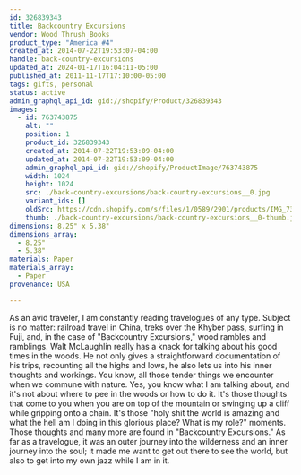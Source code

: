 ```yaml
---
id: 326839343
title: Backcountry Excursions
vendor: Wood Thrush Books
product_type: "America #4"
created_at: 2014-07-22T19:53:07-04:00
handle: back-country-excursions
updated_at: 2024-01-17T16:04:11-05:00
published_at: 2011-11-17T17:10:00-05:00
tags: gifts, personal
status: active
admin_graphql_api_id: gid://shopify/Product/326839343
images:
  - id: 763743875
    alt: ""
    position: 1
    product_id: 326839343
    created_at: 2014-07-22T19:53:09-04:00
    updated_at: 2014-07-22T19:53:09-04:00
    admin_graphql_api_id: gid://shopify/ProductImage/763743875
    width: 1024
    height: 1024
    src: ./back-country-excursions/back-country-excursions__0.jpg
    variant_ids: []
    oldSrc: https://cdn.shopify.com/s/files/1/0589/2901/products/IMG_7352.jpeg?v=1406073189
    thumb: ./back-country-excursions/back-country-excursions__0-thumb.jpg
dimensions: 8.25" x 5.38"
dimensions_array:
  - 8.25"
  - 5.38"
materials: Paper
materials_array:
  - Paper
provenance: USA

---
```


As an avid traveler, I am constantly reading travelogues of any type. Subject is no matter: railroad travel in China, treks over the Khyber pass, surfing in Fuji, and, in the case of "Backcountry Excursions," wood rambles and ramblings. Walt McLaughlin really has a knack for talking about his good times in the woods. He not only gives a straightforward documentation of his trips, recounting all the highs and lows, he also lets us into his inner thoughts and workings. You know, all those tender things we encounter when we commune with nature. Yes, you know what I am talking about, and it's not about where to pee in the woods or how to do it. It's those thoughts that come to you when you are on top of the mountain or swinging up a cliff while gripping onto a chain. It's those "holy shit the world is amazing and what the hell am I doing in this glorious place? What is my role?" moments. Those thoughts and many more are found in "Backcountry Excursions." As far as a travelogue, it was an outer journey into the wilderness and an inner journey into the soul; it made me want to get out there to see the world, but also to get into my own jazz while I am in it.